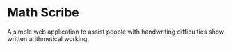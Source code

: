 # Math Scribe

A simple web application to assist people with handwriting difficulties show written arithmetical working.
